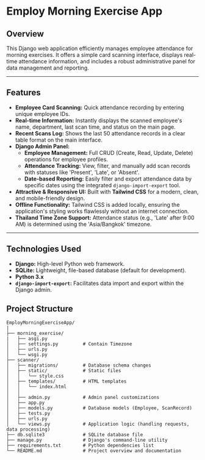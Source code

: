 # Employ Morning Exercise App

## Overview

This Django web application efficiently manages employee attendance for morning exercises. It offers a simple card scanning interface, displays real-time attendance information, and includes a robust administrative panel for data management and reporting.

---

## Features

* **Employee Card Scanning:** Quick attendance recording by entering unique employee IDs.
* **Real-time Information:** Instantly displays the scanned employee's name, department, last scan time, and status on the main page.
* **Recent Scans Log:** Shows the last 50 attendance records in a clear table format on the main interface.
* **Django Admin Panel:**
    * **Employee Management:** Full CRUD (Create, Read, Update, Delete) operations for employee profiles.
    * **Attendance Tracking:** View, filter, and manually add scan records with statuses like 'Present', 'Late', or 'Absent'.
    * **Date-based Reporting:** Easily filter and export attendance data by specific dates using the integrated `django-import-export` tool.
* **Attractive & Responsive UI:** Built with **Tailwind CSS** for a modern, clean, and mobile-friendly design.
* **Offline Functionality:** Tailwind CSS is added locally, ensuring the application's styling works flawlessly without an internet connection.
* **Thailand Time Zone Support:** Attendance status (e.g., 'Late' after 9:00 AM) is determined using the 'Asia/Bangkok' timezone.

---

## Technologies Used

* **Django:** High-level Python web framework.
* **SQLite:** Lightweight, file-based database (default for development).
* **Python 3.x**
* **`django-import-export`:** Facilitates data import and export within the Django admin.



## Project Structure

```text
EmployMorningExerciseApp/
|
├── morning_exercise/ 
|   ├── asgi.py             
│   ├── settings.py         # Contain Timezone
│   ├── urls.py      
│   └── wsgi.py             
├── scanner/                
│   ├── migrations/         # Database schema changes
│   ├── static/             # Static files 
│   │   └── style.css
│   ├── templates/          # HTML templates 
│   │   └── index.html
│   │       
│   ├── admin.py            # Admin panel customizations
│   ├── app.py            
│   ├── models.py           # Database models (Employee, ScanRecord)
│   ├── tests.py            
│   ├── urls.py             
│   └── views.py            # Application logic (handling requests, data processing)
├── db.sqlite3              # SQLite database file
├── manage.py               # Django's command-line utility
├── requirements.txt        # Python dependencies list
└── README.md               # Project overview and documentation
```



